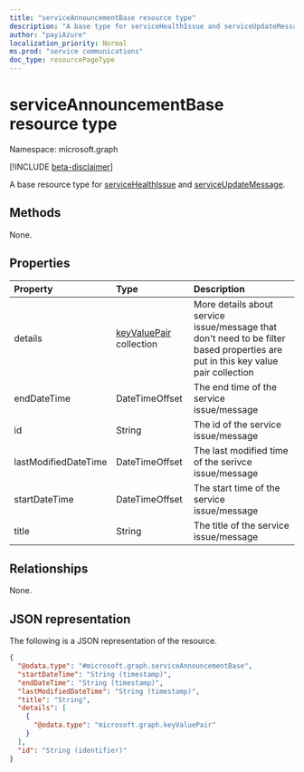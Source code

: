 ```yaml
---
title: "serviceAnnouncementBase resource type"
description: "A base type for serviceHealthIssue and serviceUpdateMessage."
author: "payiAzure"
localization_priority: Normal
ms.prod: "service communications"
doc_type: resourcePageType
---
```


# serviceAnnouncementBase resource type

Namespace: microsoft.graph

[!INCLUDE [beta-disclaimer](../../includes/beta-disclaimer.md)]

A base resource type for [serviceHealthIssue](../resources/servicehealthissue.md) and [serviceUpdateMessage](../resources/serviceupdatemessage.md).

## Methods
None.

## Properties
|Property|Type|Description|
|:---|:---|:---|
|details|[keyValuePair](../resources/keyvaluepair.md) collection|More details about service issue/message that don't need to be filter based properties are put in this key value pair collection|
|endDateTime|DateTimeOffset|The end time of the service issue/message|
|id|String|The id of the service issue/message|
|lastModifiedDateTime|DateTimeOffset|The last modified time of the serivce issue/message|
|startDateTime|DateTimeOffset|The start time of the service issue/message|
|title|String|The title of the service issue/message|

## Relationships
None.

## JSON representation
The following is a JSON representation of the resource.
<!-- {
  "blockType": "resource",
  "keyProperty": "id",
  "@odata.type": "microsoft.graph.serviceAnnouncementBase",
  "openType": false
}
-->
``` json
{
  "@odata.type": "#microsoft.graph.serviceAnnouncementBase",
  "startDateTime": "String (timestamp)",
  "endDateTime": "String (timestamp)",
  "lastModifiedDateTime": "String (timestamp)",
  "title": "String",
  "details": [
    {
      "@odata.type": "microsoft.graph.keyValuePair"
    }
  ],
  "id": "String (identifier)"
}
```

